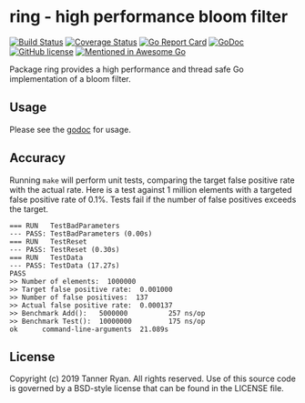 # ring - high performance bloom filter
[![Build
Status](https://img.shields.io/travis/TheTannerRyan/ring.svg?style=flat-square)](https://travis-ci.org/TheTannerRyan/ring)
[![Coverage
Status](https://img.shields.io/coveralls/github/TheTannerRyan/ring.svg?style=flat-square)](https://coveralls.io/github/TheTannerRyan/ring?branch=master)
[![Go Report
Card](https://goreportcard.com/badge/github.com/thetannerryan/ring?style=flat-square)](https://goreportcard.com/report/github.com/thetannerryan/ring)
[![GoDoc](https://img.shields.io/badge/godoc-reference-5673AF.svg?style=flat-square)](https://godoc.org/github.com/TheTannerRyan/ring)
[![GitHub
license](https://img.shields.io/github/license/TheTannerRyan/ring.svg?style=flat-square)](https://github.com/TheTannerRyan/ring/blob/master/LICENSE)
[![Mentioned in Awesome
Go](https://awesome.re/mentioned-badge.svg)](https://github.com/avelino/awesome-go)

Package ring provides a high performance and thread safe Go implementation of a
bloom filter.

## Usage
Please see the [godoc](https://godoc.org/github.com/TheTannerRyan/ring) for
usage.

## Accuracy
Running `make` will perform unit tests, comparing the target false positive rate
with the actual rate. Here is a test against 1 million elements with a targeted
false positive rate of 0.1%. Tests fail if the number of false positives exceeds
the target.
```
=== RUN   TestBadParameters
--- PASS: TestBadParameters (0.00s)
=== RUN   TestReset
--- PASS: TestReset (0.30s)
=== RUN   TestData
--- PASS: TestData (17.27s)
PASS
>> Number of elements:  1000000
>> Target false positive rate:  0.001000
>> Number of false positives:  137
>> Actual false positive rate:  0.000137
>> Benchmark Add():   5000000          257 ns/op
>> Benchmark Test():  10000000         175 ns/op
ok      command-line-arguments  21.089s
```

## License
Copyright (c) 2019 Tanner Ryan. All rights reserved. Use of this source code is
governed by a BSD-style license that can be found in the LICENSE file.
